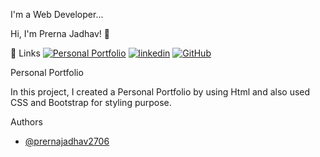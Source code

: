 I'm a Web Developer...


 Hi, I'm Prerna Jadhav! 👋


 🔗 Links
[![Personal Portfolio](https://img.shields.io/badge/landingpage-000?style=for-the-badge&logo=ko-fi&logoColor=white)](https://github.com/prernajadhav2706/CODSOFT--Portfolio)
[![linkedin](https://img.shields.io/badge/linkedin-0A66C2?style=for-the-badge&logo=linkedin&logoColor=white)](https://www.linkedin.com/in/prerna-jadhav-903aa52aa)
[![GitHub](https://img.shields.io/badge/GitHub-1DA1F2?style=for-the-badge&logo=GitHub&logoColor=white)](https://github.com/prernajadhav2706)


Personal Portfolio 

In this project, I created a Personal Portfolio by using Html and also used CSS and Bootstrap for styling purpose.


 Authors

- [@prernajadhav2706](https://www.github.com/prernajadhav2706)

